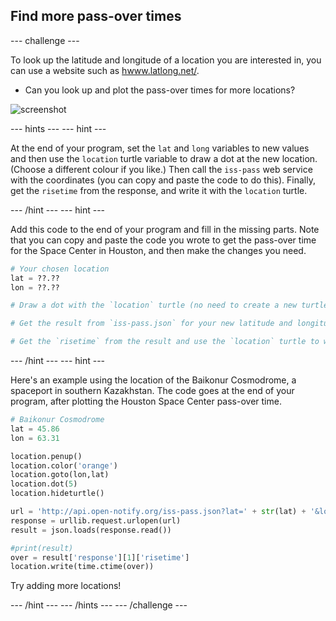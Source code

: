 ## Find more pass-over times

--- challenge ---

To look up the latitude and longitude of a location you are interested in, you can use a website such as <a href="http://www.latlong.net/" target="_blank">hwww.latlong.net/</a>. 

+ Can you look up and plot the pass-over times for more locations? 

![screenshot](images/iss-final.png)

--- hints ---
--- hint ---

At the end of your program, set the `lat` and `long` variables to new values and then use the `location` turtle variable to draw a dot at the new location. (Choose a different colour if you like.) Then call the `iss-pass` web service with the coordinates (you can copy and paste the code to do this). Finally, get the `risetime` from the response, and write it with the `location` turtle.

--- /hint ---
--- hint ---

Add this code to the end of your program and fill in the missing parts. Note that you can copy and paste the code you wrote to get the pass-over time for the Space Center in Houston, and then make the changes you need.

```python
# Your chosen location
lat = ??.??
lon = ??.??

# Draw a dot with the `location` turtle (no need to create a new turtle), choose a different colour

# Get the result from `iss-pass.json` for your new latitude and longitude

# Get the `risetime` from the result and use the `location` turtle to write it on the map
``` 

--- /hint ---
--- hint ---

Here's an example using the location of the Baikonur Cosmodrome, a spaceport in southern Kazakhstan. The code goes at the end of your program, after plotting the Houston Space Center pass-over time. 

```python
# Baikonur Cosmodrome
lat = 45.86
lon = 63.31

location.penup()
location.color('orange')
location.goto(lon,lat)
location.dot(5)
location.hideturtle()

url = 'http://api.open-notify.org/iss-pass.json?lat=' + str(lat) + '&lon=' + str(lon)
response = urllib.request.urlopen(url)
result = json.loads(response.read())

#print(result)
over = result['response'][1]['risetime']
location.write(time.ctime(over))
```

Try adding more locations!

--- /hint ---
--- /hints ---
--- /challenge ---
